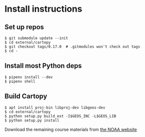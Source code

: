 # Install instructions

## Set up repos
```
$ git submodule update --init
$ cd external/cartopy
$ git checkout tags/0.17.0  # .gitmodules won't check out tags
$ cd -
```

## Install most Python deps
```
$ pipenv install --dev
$ pipenv shell
```

## Build Cartopy
```
$ apt install proj-bin libproj-dev libgeos-dev
$ cd external/cartopy
$ python setup.py build_ext -I$GEOS_INC -L$GEOS_LIB
$ python setup.py install
```

Download the remaining course materials from [the NOAA website](https://coastwatch.noaa.gov/cw/oceans.html)
